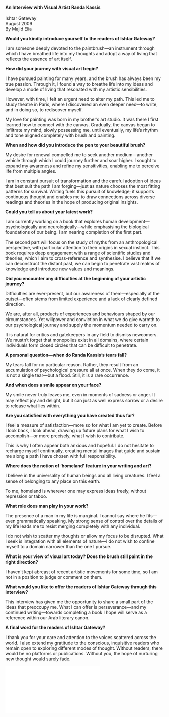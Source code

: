 <h4>An Interview with Visual Artist Randa Kassis</h4>

Ishtar Gateway  
August 2009  
By Majid Elia  

**Would you kindly introduce yourself to the readers of Ishtar Gateway?**

I am someone deeply devoted to the paintbrush—an instrument through which I have breathed life into my thoughts and adopt a way of living that reflects the essence of art itself.

**How did your journey with visual art begin?**

I have pursued painting for many years, and the brush has always been my true passion. Through it, I found a way to breathe life into my ideas and develop a mode of living that resonated with my artistic sensibilities.

However, with time, I felt an urgent need to alter my path. This led me to study theatre in Paris, where I discovered an even deeper need—to write, and in doing so, to rediscover myself.

My love for painting was born in my brother’s art studio. It was there I first learned how to connect with the canvas. Gradually, the canvas began to infiltrate my mind, slowly possessing me, until eventually, my life’s rhythm and tone aligned completely with brush and painting.

**When and how did you introduce the pen to your beautiful brush?**

My desire for renewal compelled me to seek another medium—another vehicle through which I could journey further and soar higher. I sought to expand my awareness and refine my sensitivities, enabling me to perceive life from multiple angles.

I am in constant pursuit of transformation and the careful adoption of ideas that best suit the path I am forging—just as nature chooses the most fitting patterns for survival. Writing fuels this pursuit of knowledge; it supports continuous thought and enables me to draw connections across diverse readings and theories in the hope of producing original insights.

**Could you tell us about your latest work?**

I am currently working on a book that explores human development—psychologically and neurologically—while emphasising the biological foundations of our being. I am nearing completion of the first part.

The second part will focus on the study of myths from an anthropological perspective, with particular attention to their origins in sexual instinct. This book requires deep engagement with a range of scientific studies and theories, which I aim to cross-reference and synthesise. I believe that if we can deconstruct the distant past, we can begin to penetrate vast realms of knowledge and introduce new values and meanings.

**Did you encounter any difficulties at the beginning of your artistic journey?**

Difficulties are ever-present, but our awareness of them—especially at the outset—often stems from limited experience and a lack of clearly defined direction.

We are, after all, products of experiences and behaviours shaped by our circumstances. Yet willpower and conviction in what we do give warmth to our psychological journey and supply the momentum needed to carry on.

It is natural for critics and gatekeepers in any field to dismiss newcomers. We mustn’t forget that monopolies exist in all domains, where certain individuals form closed circles that can be difficult to penetrate.

**A personal question—when do Randa Kassis’s tears fall?**

My tears fall for no particular reason. Rather, they result from an accumulation of psychological pressure all at once. When they do come, it is not a single tear—but a flood. Still, it is a rare occurrence.

**And when does a smile appear on your face?**

My smile never truly leaves me, even in moments of sadness or anger. It may reflect joy and delight, but it can just as well express sorrow or a desire to release what lies within.

**Are you satisfied with everything you have created thus far?**

I feel a measure of satisfaction—more so for what I am yet to create. Before I look back, I look ahead, drawing up future plans for what I wish to accomplish—or more precisely, what I wish to contribute.

This is why I often appear both anxious and hopeful. I do not hesitate to recharge myself continually, creating mental images that guide and sustain me along a path I have chosen with full responsibility.

**Where does the notion of ‘homeland’ feature in your writing and art?**

I believe in the universality of human beings and all living creatures. I feel a sense of belonging to any place on this earth.

To me, homeland is wherever one may express ideas freely, without repression or taboo.

**What role does man play in your work?**

The presence of a man in my life is marginal. I cannot say where he fits—even grammatically speaking. My strong sense of control over the details of my life leads me to resist merging completely with any individual.

I do not wish to scatter my thoughts or allow my focus to be disrupted. What I seek is integration with all elements of nature—I do not wish to confine myself to a domain narrower than the one I pursue.

**What is your view of visual art today? Does the brush still paint in the right direction?**

I haven’t kept abreast of recent artistic movements for some time, so I am not in a position to judge or comment on them.

**What would you like to offer the readers of Ishtar Gateway through this interview?**

This interview has given me the opportunity to share a small part of the ideas that preoccupy me. What I can offer is perseverance—and my continued writing—towards completing a book I hope will serve as a reference within our Arab literary canon.

**A final word for the readers of Ishtar Gateway?**

I thank you for your care and attention to the voices scattered across the world. I also extend my gratitude to the conscious, inquisitive readers who remain open to exploring different modes of thought. Without readers, there would be no platforms or publications. Without you, the hope of nurturing new thought would surely fade.

![](29.pdf)
<p></p>


